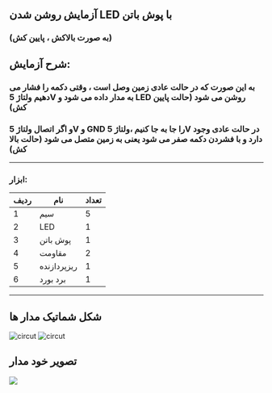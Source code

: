 
## آزمایش روشن شدن LED با پوش باتن
### (به صورت بالاکش ، پایین کش)
## شرح آزمایش:
### به این صورت که در حالت عادی زمین وصل است ، وقتی دکمه را فشار می دهیم ولتاژ 5V به مدار داده می شود و LED روشن می شود (حالت پایین کش)
### و اگر اتصال ولتاژ 5V و GND را جا به جا کنیم ،ولتاژ 5V در حالت عادی وجود دارد و با فشردن دکمه صفر می شود یعنی به زمین متصل می شود (حالت بالا کش)
---
### ابزار:
|ردیف|نام|تعداد|
|------|------|------|
|1|سیم|5|
|2|LED|1|
|3|پوش باتن|1|
|4|مقاومت|2|
|5|ریزپردازنده|1|
|6|برد بورد|1|
---
## شکل شماتیک مدار ها
![circut](/Mediia/imgtest3-2.jpg)
![circut](/Mediia/imgtest3-22.jpg)

## تصویر خود مدار

![](/Mediia/pushbutton.jpg)

